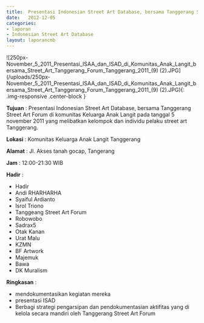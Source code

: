 ```yaml
---	
title: 	Presentasi Indonesian Street Art Database, bersama Tanggerang Street Art Forum di komunitas Keluarga Anak Langit pada tanggal 5 november 2011 yang melibatkan kelompok dan individu pelaku street art Tanggerang.
date: 	2012-12-05
categories:	
- laporan	
- Indonesian Street Art Database	
layout: laporancmb	
---	
```

	
![250px-November_5_2011_Presentasi_ISAA_dan_ISAD_di_Komunitas_Anak_Langit_bersama_Street_Art_Tanggerang_Forum_Tanggerang_2011_(9) (2).JPG](/uploads/250px-November_5_2011_Presentasi_ISAA_dan_ISAD_di_Komunitas_Anak_Langit_bersama_Street_Art_Tanggerang_Forum_Tanggerang_2011_(9) (2).JPG){: .img-responsive .center-block }
	
**Tujuan** :	Presentasi Indonesian Street Art Database, bersama Tanggerang Street Art Forum di komunitas Keluarga Anak Langit pada tanggal 5 november 2011 yang melibatkan kelompok dan individu pelaku street art Tanggerang.
	
**Lokasi** :	Komunitas Keluarga Anak Langit Tanggerang
	
**Alamat** : 	Jl. Akses tanah gocap, Tangerang
	
**Jam** :	12:00-21:30 WIB
	
**Hadir** :	
*	Hadir
*	Andi RHARHARHA
*	Syaiful Ardianto
*	Isrol Triono
*	Tanggeang Street Art Forum
*	Robowobo
*	Sadrax5
*	Otak Kanan
*	Urat Malu
*	KZMN
*	BF Artwork
*	Majemuk
*	Bawa
*	DK Muralism

**Ringkasan** :	
*	mendokumentasikan kegiatan mereka
*	presentasi ISAD
*	Berbagi strategi pengarsipan dan pendokumentasian aktifitas yang di kelola secara mandiri oleh Tanggerang Street Art Forum
